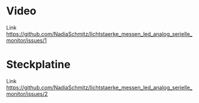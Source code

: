# Video
Link https://github.com/NadiaSchmitz/lichtstaerke_messen_led_analog_serielle_monitor/issues/1
# Steckplatine
Link https://github.com/NadiaSchmitz/lichtstaerke_messen_led_analog_serielle_monitor/issues/2

